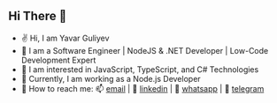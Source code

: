 ## Hi There :wave:

- :v: Hi, I am Yavar Guliyev
- :palm_tree: I am a Software Engineer | NodeJS & .NET Developer | Low-Code Development Expert
- :eyes: I am interested in JavaScript, TypeScript, and C# Technologies
- :office: Currently, I am working as a Node.js Developer
- :iphone: How to reach me: :mailbox: [email](guliyev.yavar@gmail.com) | :link: [linkedin](https://www.linkedin.com/in/yavarguliyev10/) | :link: [whatsapp](https://wa.me/36702023270) | :link: [telegram](@yavarguliyev)

